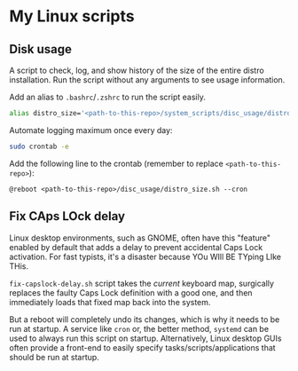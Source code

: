 # My Linux scripts

## Disk usage

A script to check, log, and show history of the size of the entire distro installation. Run the script without any arguments to see usage information.

Add an alias to `.bashrc`/`.zshrc` to run the script easily.

```bash
alias distro_size='<path-to-this-repo>/system_scripts/disc_usage/distro_size.sh'
```

Automate logging maximum once every day:

```bash
sudo crontab -e
```

Add the following line to the crontab (remember to replace `<path-to-this-repo>`):

```
@reboot <path-to-this-repo>/disc_usage/distro_size.sh --cron
```

## Fix CAps LOck delay

Linux desktop environments, such as GNOME, often have this "feature" enabled by default that adds a delay to prevent accidental Caps Lock activation. For fast typists, it's a disaster because YOu WIll BE TYping LIke THis.

`fix-capslock-delay.sh` script takes the *current* keyboard map, surgically replaces the faulty Caps Lock definition with a good one, and then immediately loads that fixed map back into the system.

But a reboot will completely undo its changes, which is why it needs to be run at startup. A service like `cron` or, the better method, `systemd` can be used to always run this script on startup. Alternatively, Linux desktop GUIs often provide a front-end to easily specify tasks/scripts/applications that should be run at startup.
